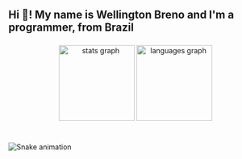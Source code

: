 <h2 align="left">Hi 👋! My name is Wellington Breno and I'm a programmer, from Brazil</h2>

###

<div align="center">
  <img src="https://github-readme-stats.vercel.app/api?username=wellingtonbrenno&show_icons=true&theme=yellow&hide_border=false" height="150" alt="stats graph"  />
  <img src="https://github-readme-stats.vercel.app/api/top-langs/?username=wellingtonbrenno&layout=compact&theme=yellow&hide_border=false" height="150" alt="languages graph"  />
</div>

###

<br clear="both">

<img src="https://raw.githubusercontent.com/wellingtonbrenno/repo/output/snake.svg" alt="Snake animation" />
